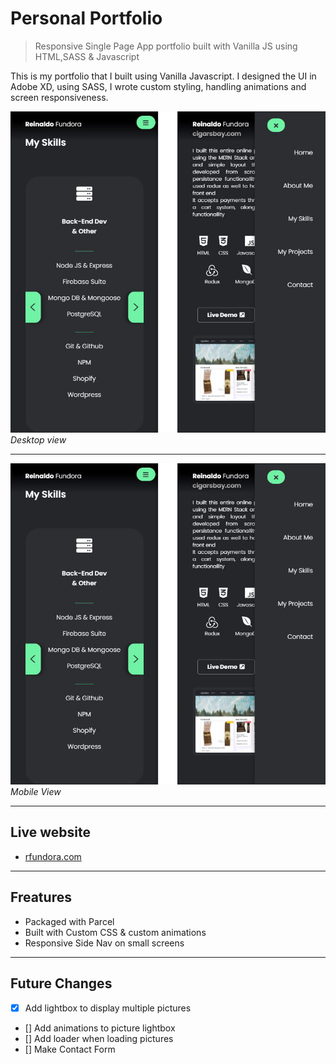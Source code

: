 # Personal Portfolio 
> Responsive Single Page App portfolio built with Vanilla JS using HTML,SASS & Javascript

This is my portfolio that I built using Vanilla Javascript. I designed the UI in Adobe XD, using SASS, I wrote custom styling, handling animations and screen responsiveness.
<!-- Portfolio Image -->
![Project Picture](/img/projects/portfolio-project/portfolio2.JPG)
*Desktop view*
- - - 

![Project Picture](/img/projects/portfolio-project/portfolio2.JPG)
*Mobile View*
- - - 

## Live website 
* [rfundora.com](https://rfundora.com "My personal portfolio")

- - - 

## Freatures
* Packaged with Parcel 
* Built with Custom CSS & custom animations
* Responsive Side Nav on small screens

- - - 

## Future Changes 
* [x] Add lightbox to display multiple pictures
* [] Add animations to picture lightbox
* [] Add loader when loading pictures
* [] Make Contact Form 



